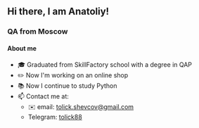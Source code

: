 ##  Hi there, I am Anatoliy!
### QA from Moscow

 ####  About me
 

- 🎓 Graduated from SkillFactory school with a degree in QAP
- ✏️ Now I'm working on an online shop
- 📚 Now I continue to study Python
- 📫 Contact me at:
     - ✉️ email: tolick.shevcov@gmail.com
     - Telegram: [tolick88](https://t.me/tolick88)
